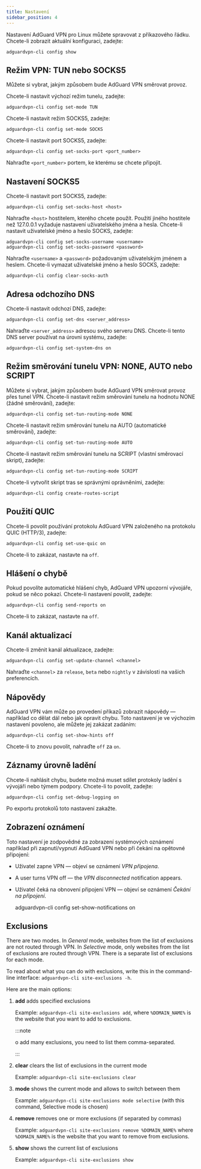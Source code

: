 ```yaml
---
title: Nastavení
sidebar_position: 4
---
```


Nastavení AdGuard VPN pro Linux můžete spravovat z příkazového řádku. Chcete-li zobrazit aktuální konfiguraci, zadejte:

```
adguardvpn-cli config show
```

## Režim VPN: TUN nebo SOCKS5

Můžete si vybrat, jakým způsobem bude AdGuard VPN směrovat provoz.

Chcete-li nastavit výchozí režim tunelu, zadejte:

```
adguardvpn-cli config set-mode TUN
```

Chcete-li nastavit režim SOCKS5, zadejte:

```
adguardvpn-cli config set-mode SOCKS
```

Chcete-li nastavit port SOCKS5, zadejte:

```
adguardvpn-cli config set-socks-port <port_number>
```

Nahraďte `<port_number>` portem, ke kterému se chcete připojit.

## Nastavení SOCKS5

Chcete-li nastavit port SOCKS5, zadejte:

```
adguardvpn-cli config set-socks-host <host>
```

Nahraďte `<host>` hostitelem, kterého chcete použít. Použití jiného hostitele než 127.0.0.1 vyžaduje nastavení uživatelského jména a hesla. Chcete-li nastavit uživatelské jméno a heslo SOCKS, zadejte:

```
adguardvpn-cli config set-socks-username <username>
adguardvpn-cli config set-socks-password <password>
```

Nahraďte `<username>` a `<password>` požadovaným uživatelským jménem a heslem. Chcete-li vymazat uživatelské jméno a heslo SOCKS, zadejte:

```
adguardvpn-cli config clear-socks-auth
```

## Adresa odchozího DNS

Chcete-li nastavit odchozí DNS, zadejte:

```
adguardvpn-cli config set-dns <server_address>
```

Nahraďte `<server_address>` adresou svého serveru DNS. Chcete-li tento DNS server používat na úrovni systému, zadejte:

```
adguardvpn-cli config set-system-dns on
```

## Režim směrování tunelu VPN: NONE, AUTO nebo SCRIPT

Můžete si vybrat, jakým způsobem bude AdGuard VPN směrovat provoz přes tunel VPN. Chcete-li nastavit režim směrování tunelu na hodnotu NONE (žádné směrování), zadejte:

```
adguardvpn-cli config set-tun-routing-mode NONE
```

Chcete-li nastavit režim směrování tunelu na AUTO (automatické směrování), zadejte:

```
adguardvpn-cli config set-tun-routing-mode AUTO
```

Chcete-li nastavit režim směrování tunelu na SCRIPT (vlastní směrovací skript), zadejte:

```
adguardvpn-cli config set-tun-routing-mode SCRIPT
```

Chcete-li vytvořit skript tras se správnými oprávněními, zadejte:

```
adguardvpn-cli config create-routes-script
```

## Použití QUIC

Chcete-li povolit používání protokolu AdGuard VPN založeného na protokolu QUIC (HTTP/3), zadejte:

```
adguardvpn-cli config set-use-quic on
```

Chcete-li to zakázat, nastavte na `off`.

## Hlášení o chybě

Pokud povolíte automatické hlášení chyb, AdGuard VPN upozorní vývojáře, pokud se něco pokazí. Chcete-li nastavení povolit, zadejte:

```
adguardvpn-cli config send-reports on
```

Chcete-li to zakázat, nastavte na `off`.

## Kanál aktualizací

Chcete-li změnit kanál aktualizace, zadejte:

```
adguardvpn-cli config set-update-channel <channel>
```

Nahraďte `<channel>` za `release`, `beta` nebo `nightly` v závislosti na vašich preferencích.

## Nápovědy

AdGuard VPN vám může po provedení příkazů zobrazit nápovědy — například co dělat dál nebo jak opravit chybu. Toto nastavení je ve výchozím nastavení povoleno, ale můžete jej zakázat zadáním:

```
adguardvpn-cli config set-show-hints off
```

Chcete-li to znovu povolit, nahraďte `off` za `on`.

## Záznamy úrovně ladění

Chcete-li nahlásit chybu, budete možná muset sdílet protokoly ladění s vývojáři nebo týmem podpory. Chcete-li to povolit, zadejte:

```
adguardvpn-cli config set-debug-logging on
```

Po exportu protokolů toto nastavení zakažte.

## Zobrazení oznámení

Toto nastavení je zodpovědné za zobrazení systémových oznámení například při zapnutí/vypnutí AdGuard VPN nebo při čekání na opětovné připojení:

- Uživatel zapne VPN — objeví se oznámení _VPN připojena_.
- A user turns VPN off — the _VPN disconnected_ notification appears.
- Uživatel čeká na obnovení připojení VPN — objeví se oznámení _Čekání na připojení_.

  adguardvpn-cli config set-show-notifications on

## Exclusions

There are two modes. In _General_ mode, websites from the list of exclusions are not routed through VPN. In _Selective_ mode, only websites from the list of exclusions are routed through VPN. There is a separate list of exclusions for each mode.

To read about what you can do with exclusions, write this in the command-line interface: `adguardvpn-cli site-exclusions -h`.

Here are the main options:

1. **add** adds specified exclusions

   Example: `adguardvpn-cli site-exclusions add`, where `%DOMAIN_NAME%` is the website that you want to add to exclusions.

   :::note

   o add many exclusions, you need to list them comma-separated.

   :::

2. **clear** clears the list of exclusions in the current mode

   Example: `adguardvpn-cli site-exclusions clear`

3. **mode** shows the current mode and allows to switch between them

   Example: `adguardvpn-cli site-exclusions mode selective` (with this command, Selective mode is chosen)

4. **remove** removes one or more exclusions (if separated by commas)

   Example: `adguardvpn-cli site-exclusions remove %DOMAIN_NAME%` where `%DOMAIN_NAME%` is the website that you want to remove from exclusions.

5. **show** shows the current list of exclusions

   Example: `adguardvpn-cli site-exclusions show`
